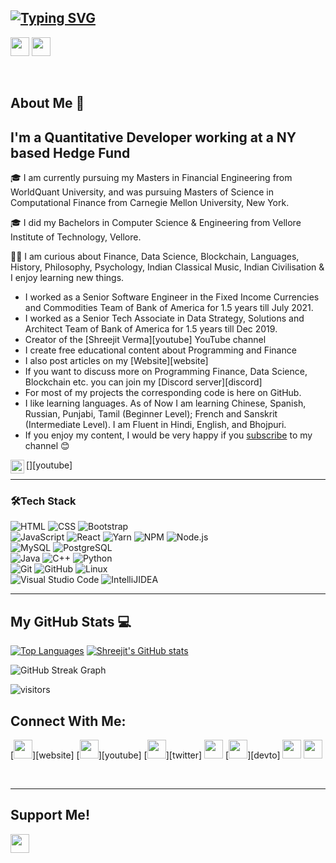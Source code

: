 ## [![Typing SVG](https://readme-typing-svg.demolab.com?font=Fira+Code&duration=4000&pause=1000&center=true&random=false&width=430&lines=Hi%2C+I'm+Vaibhav+Ganeriwala)](https://git.io/typing-svg)

[<img height="30" src="https://img.shields.io/badge/LinkedIn-0077B5?style=for-the-badge&logo=linkedin&logoColor=white" />][linkedin]
[<img height="30" src="https://img.shields.io/badge/Gmail-D14836?style=for-the-badge&logo=gmail&logoColor=white" />][gmail]

<br />

## About Me 🚀

## I'm a Quantitative Developer working at a NY based Hedge Fund 

🎓 I am currently pursuing my Masters in Financial Engineering from WorldQuant University, and was pursuing Masters of Science in Computational Finance from Carnegie Mellon University, New York. </br>

🎓 I did my Bachelors in Computer Science & Engineering from Vellore Institute of Technology, Vellore.  </br>

👨‍💻 I am curious about Finance, Data Science, Blockchain, Languages, History, Philosophy, Psychology, Indian Classical Music, Indian Civilisation & I enjoy learning new things. </br>

- I worked as a Senior Software Engineer in the Fixed Income Currencies and Commodities Team of Bank of America for 1.5 years till July 2021.
- I worked as a Senior Tech Associate in Data Strategy, Solutions and Architect Team of Bank of America for 1.5 years till Dec 2019.
- Creator of the [Shreejit Verma][youtube] YouTube channel
- I create free educational content about Programming and Finance
- I also post articles on my [Website][website]
- If you want to discuss more on Programming Finance, Data Science, Blockchain etc. you can join my [Discord server][discord]
- For most of my projects the corresponding code is here on GitHub.
- I like learning languages. As of Now I am learning Chinese, Spanish, Russian, Punjabi, Tamil (Beginner Level);
  French and Sanskrit (Intermediate Level). I am Fluent in Hindi, English, and Bhojpuri.
- If you enjoy my content, I would be very happy if you [subscribe](https://www.youtube.com/channel/UCkxV3Br2EsN0lxWowBFOpKw) to my channel 😊

[<img align="left" alt="codeSTACKr | YouTube" width="22px" src="https://cdn.jsdelivr.net/npm/simple-icons@v3/icons/youtube.svg" />][youtube]

---

### 🛠Tech Stack

![HTML](https://img.shields.io/badge/-HTML-05122A?style=flat&logo=HTML5)
![CSS](https://img.shields.io/badge/-CSS-05122A?style=flat&logo=CSS3&logoColor=1572B6)
![Bootstrap](https://img.shields.io/badge/-Bootstrap-05122A?style=flat&logo=bootstrap&logoColor=563D7C)
<br />
![JavaScript](https://img.shields.io/badge/-JavaScript-05122A?style=flat&logo=javascript)
![React](https://img.shields.io/badge/-React-05122A?style=flat&logo=react)
![Yarn](https://img.shields.io/badge/Yarn-05122A?style=flat&logo=yarn&logoColor=2C2255)
![NPM](https://img.shields.io/badge/npm-05122A?style=flat&logo=npm&logoColor=2C2255)
![Node.js](https://img.shields.io/badge/-Node.js-05122A?style=flat&logo=node.js)
<br />
![MySQL](https://img.shields.io/badge/-MySQL-05122A?style=flat&logo=MySQL)
![PostgreSQL](https://img.shields.io/badge/-PostgreSQL-05122A?style=flat&logo=PostgreSQL)
<br />
![Java](https://img.shields.io/badge/-Java-05122A?style=flat&logo=Java&logoColor=FFA518)
![C++](https://img.shields.io/badge/C%2B%2B-05122A?style=flat&logo=C%2B%2B&logoColor=2C2255)
![Python](https://img.shields.io/badge/Python-05122A?style=flat&logo=python&logoColor=2C2255)
<br />
![Git](https://img.shields.io/badge/-Git-05122A?style=flat&logo=git)
![GitHub](https://img.shields.io/badge/-GitHub-05122A?style=flat&logo=github)
![Linux](https://img.shields.io/badge/-Linux-05122A?style=flat&logo=linux&logoColor=2C2255)
<br />
![Visual Studio Code](https://img.shields.io/badge/-Visual%20Studio%20Code-05122A?style=flat&logo=visual-studio-code&logoColor=007ACC)
![IntelliJIDEA](https://img.shields.io/badge/IntelliJIDEA-05122A?style=flat&logo=intellij-idea&logoColor=2C2255)

---

## My GitHub Stats 💻

[![Top Languages](https://github-readme-stats.vercel.app/api/top-langs/?username=shreejitverma&hide=html,css&theme=dark)](https://github.com/shreejitverma/github-readme-stats)
[![Shreejit's GitHub stats](https://github-readme-stats.vercel.app/api?username=shreejitverma&bg_color=000000&color=4fff67&line=4fff67&point=ffffff&area=true&hide_border=true&theme=dracula)](https://github.com/shreejitverma/github-readme-stats)

![GitHub Streak Graph](https://github-readme-streak-stats.herokuapp.com/?user=shreejitverma&theme=highcontrast)

![visitors](https://visitor-badge.laobi.icu/badge?page_id=shreejitverma)
<br />

[instagram]: https://www.instagram.com/vaibhav.ganeriwala/
[linkedin]: https://www.linkedin.com/in/vaibhav-ganeriwala/
[gmail]: mailto:vaibhav@ganeriwala.com
[facebook]: https://facebook.com/vaibhav.ganeriwala
[paypal]: paypal.me/vaibhavganeriwala

## Connect With Me:

[<img height="30" src="https://img.shields.io/badge/website-000000?style=for-the-badge&logo=About.me&logoColor=white" />][website]
[<img height="30" src = "https://img.shields.io/badge/Youtube-%23E4405F.svg?&style=for-the-badge&logo=Youtube&logoColor=white">][youtube]
[<img height="30" src="https://img.shields.io/badge/twitter-%231DA1F2.svg?&style=for-the-badge&logo=twitter&logoColor=white" />][twitter]
[<img height="30" src="https://img.shields.io/badge/LinkedIn-0077B5?style=for-the-badge&logo=linkedin&logoColor=white" />][linkedin]
[<img height="30" src="https://img.shields.io/badge/dev.to-0A0A0A?style=for-the-badge&logo=dev" />][devto]
[<img height="30" src="https://img.shields.io/badge/Instagram-E4405F?style=for-the-badge&logo=instagram&logoColor=white" />][instagram]
[<img height="30" src="https://img.shields.io/badge/Facebook-1877F2?style=for-the-badge&logo=facebook&logoColor=white" />][facebook]

<br />

---

## Support Me!

[<img height="30" src="https://img.shields.io/badge/PayPal-00457C?style=for-the-badge&logo=paypal&logoColor=white" />][paypal]
